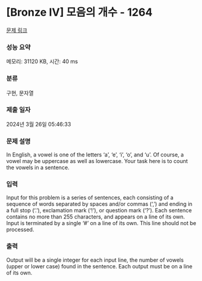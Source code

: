 # [Bronze IV] 모음의 개수 - 1264 

[문제 링크](https://www.acmicpc.net/problem/1264) 

### 성능 요약

메모리: 31120 KB, 시간: 40 ms

### 분류

구현, 문자열

### 제출 일자

2024년 3월 26일 05:46:33

### 문제 설명

<p>In English, a vowel is one of the letters ‘a’, ‘e’, ‘i’, ‘o’, and ‘u’. Of course, a vowel may be uppercase as well as lowercase. Your task here is to count the vowels in a sentence.</p>

### 입력 

 <p>Input for this problem is a series of sentences, each consisting of a sequence of words separated by spaces and/or commas (‘,’) and ending in a full stop (‘.’), exclamation mark (‘!’), or question mark (‘?’). Each sentence contains no more than 255 characters, and appears on a line of its own. Input is terminated by a single ‘#’ on a line of its own. This line should not be processed.</p>

### 출력 

 <p>Output will be a single integer for each input line, the number of vowels (upper or lower case) found in the sentence. Each output must be on a line of its own.</p>


